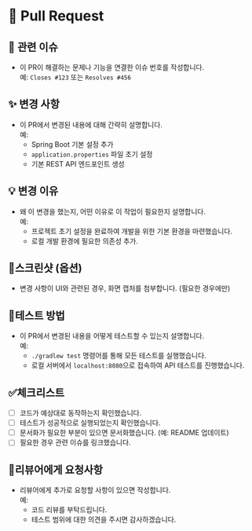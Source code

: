 # 🚀 Pull Request 

## 🔗 관련 이슈
- 이 PR이 해결하는 문제나 기능을 연결한 이슈 번호를 작성합니다.  
  예: `Closes #123` 또는 `Resolves #456`

## ✨ 변경 사항
- 이 PR에서 변경된 내용에 대해 간략히 설명합니다.  
  예: 
  - Spring Boot 기본 설정 추가
  - `application.properties` 파일 초기 설정
  - 기본 REST API 엔드포인트 생성

## 💡 변경 이유
- 왜 이 변경을 했는지, 어떤 이유로 이 작업이 필요한지 설명합니다.  
  예:  
  - 프로젝트 초기 설정을 완료하여 개발을 위한 기본 환경을 마련했습니다.
  - 로컬 개발 환경에 필요한 의존성 추가.

## 📸스크린샷 (옵션)
- 변경 사항이 UI와 관련된 경우, 화면 캡처를 첨부합니다. (필요한 경우에만)


## 🧪테스트 방법
- 이 PR에서 변경된 내용을 어떻게 테스트할 수 있는지 설명합니다.  
  예:  
  - `./gradlew test` 명령어를 통해 모든 테스트를 실행했습니다.
  - 로컬 서버에서 `localhost:8080`으로 접속하여 API 테스트를 진행했습니다.

## ✅체크리스트
- [ ] 코드가 예상대로 동작하는지 확인했습니다.
- [ ] 테스트가 성공적으로 실행되었는지 확인했습니다.
- [ ] 문서화가 필요한 부분이 있으면 문서화했습니다. (예: README 업데이트)
- [ ] 필요한 경우 관련 이슈를 링크했습니다.

## 📝리뷰어에게 요청사항
- 리뷰어에게 추가로 요청할 사항이 있으면 작성합니다.  
  예:  
  - 코드 리뷰를 부탁드립니다.
  - 테스트 범위에 대한 의견을 주시면 감사하겠습니다.
